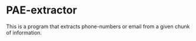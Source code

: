 # PAE-extractor
This is a program that extracts phone-numbers or email from a given chunk of information.
